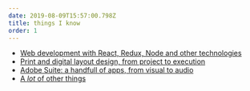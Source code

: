 ```yaml
---
date: 2019-08-09T15:57:00.798Z
title: things I know
order: 1
---
```

* [Web development with React, Redux, Node and other technologies](/)
* [Print and digital layout design, from project to execution](/)
* [Adobe Suite: a handfull of apps, from visual to audio](/)
* [A *lot* of other things](/portfolio)